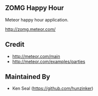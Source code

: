 ## ZOMG Happy Hour

Meteor happy hour application.

http://zomg.meteor.com/

## Credit

* http://meteor.com/main
* http://meteor.com/examples/parties

## Maintained By

* Ken Seal (https://github.com/hunzinker)

